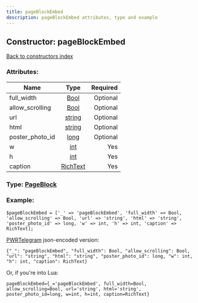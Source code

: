 ```yaml
---
title: pageBlockEmbed
description: pageBlockEmbed attributes, type and example
---
```

## Constructor: pageBlockEmbed  
[Back to constructors index](index.md)



### Attributes:

| Name     |    Type       | Required |
|----------|:-------------:|---------:|
|full\_width|[Bool](../types/Bool.md) | Optional|
|allow\_scrolling|[Bool](../types/Bool.md) | Optional|
|url|[string](../types/string.md) | Optional|
|html|[string](../types/string.md) | Optional|
|poster\_photo\_id|[long](../types/long.md) | Optional|
|w|[int](../types/int.md) | Yes|
|h|[int](../types/int.md) | Yes|
|caption|[RichText](../types/RichText.md) | Yes|



### Type: [PageBlock](../types/PageBlock.md)


### Example:

```
$pageBlockEmbed = ['_' => 'pageBlockEmbed', 'full_width' => Bool, 'allow_scrolling' => Bool, 'url' => 'string', 'html' => 'string', 'poster_photo_id' => long, 'w' => int, 'h' => int, 'caption' => RichText];
```  

[PWRTelegram](https://pwrtelegram.xyz) json-encoded version:

```
{"_": "pageBlockEmbed", "full_width": Bool, "allow_scrolling": Bool, "url": "string", "html": "string", "poster_photo_id": long, "w": int, "h": int, "caption": RichText}
```


Or, if you're into Lua:  


```
pageBlockEmbed={_='pageBlockEmbed', full_width=Bool, allow_scrolling=Bool, url='string', html='string', poster_photo_id=long, w=int, h=int, caption=RichText}

```


